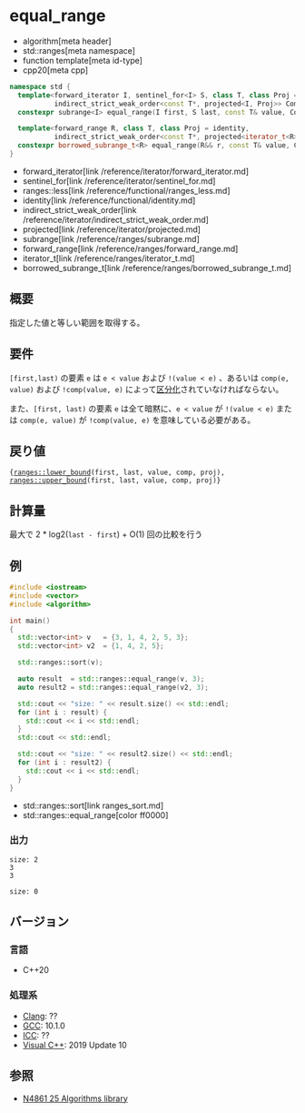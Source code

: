 # equal_range
* algorithm[meta header]
* std::ranges[meta namespace]
* function template[meta id-type]
* cpp20[meta cpp]

```cpp
namespace std {
  template<forward_iterator I, sentinel_for<I> S, class T, class Proj = identity,
           indirect_strict_weak_order<const T*, projected<I, Proj>> Comp = ranges::less>
  constexpr subrange<I> equal_range(I first, S last, const T& value, Comp comp = {}, Proj proj = {});

  template<forward_range R, class T, class Proj = identity,
           indirect_strict_weak_order<const T*, projected<iterator_t<R>, Proj>> Comp = ranges::less>
  constexpr borrowed_subrange_t<R> equal_range(R&& r, const T& value, Comp comp = {}, Proj proj = {});
}
```
* forward_iterator[link /reference/iterator/forward_iterator.md]
* sentinel_for[link /reference/iterator/sentinel_for.md]
* ranges::less[link /reference/functional/ranges_less.md]
* identity[link /reference/functional/identity.md]
* indirect_strict_weak_order[link /reference/iterator/indirect_strict_weak_order.md]
* projected[link /reference/iterator/projected.md]
* subrange[link /reference/ranges/subrange.md]
* forward_range[link /reference/ranges/forward_range.md]
* iterator_t[link /reference/ranges/iterator_t.md]
* borrowed_subrange_t[link /reference/ranges/borrowed_subrange_t.md]


## 概要
指定した値と等しい範囲を取得する。

## 要件
`[first,last)` の要素 `e` は `e < value` および `!(value < e)` 、あるいは `comp(e, value)` および `!comp(value, e)` によって[区分化](/reference/algorithm.md#sequence-is-partitioned)されていなければならない。

また、`[first, last)` の要素 `e` は全て暗黙に、`e < value` が `!(value < e)` または `comp(e, value)` が `!comp(value, e)` を意味している必要がある。


## 戻り値
`{`[`ranges::lower_bound`](ranges_lower_bound.md)`(first, last, value, comp, proj), `[`ranges::upper_bound`](ranges_upper_bound.md)`(first, last, value, comp, proj)}`

## 計算量
最大で 2 * log2(`last - first`) + O(1) 回の比較を行う


## 例
```cpp example
#include <iostream>
#include <vector>
#include <algorithm>

int main()
{
  std::vector<int> v   = {3, 1, 4, 2, 5, 3};
  std::vector<int> v2  = {1, 4, 2, 5};

  std::ranges::sort(v);

  auto result  = std::ranges::equal_range(v, 3);
  auto result2 = std::ranges::equal_range(v2, 3);

  std::cout << "size: " << result.size() << std::endl;
  for (int i : result) {
    std::cout << i << std::endl;
  }
  std::cout << std::endl;

  std::cout << "size: " << result2.size() << std::endl;
  for (int i : result2) {
    std::cout << i << std::endl;
  }
}
```
* std::ranges::sort[link ranges_sort.md]
* std::ranges::equal_range[color ff0000]

### 出力
```
size: 2
3
3

size: 0
```

## バージョン
### 言語
- C++20

### 処理系
- [Clang](/implementation.md#clang): ??
- [GCC](/implementation.md#gcc): 10.1.0
- [ICC](/implementation.md#icc): ??
- [Visual C++](/implementation.md#visual_cpp): 2019 Update 10

## 参照
- [N4861 25 Algorithms library](https://timsong-cpp.github.io/cppwp/n4861/algorithms)
